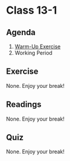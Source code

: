 # Class 13-1

## Agenda

1. [Warm-Up Exercise](https://docs.google.com/document/d/179WD7utbQaw6dsTFWJa5ZK6-in8NljETufCBP7mrzNs)
1. Working Period

## Exercise

None. Enjoy your break!

## Readings

None. Enjoy your break!

## Quiz

None. Enjoy your break!
